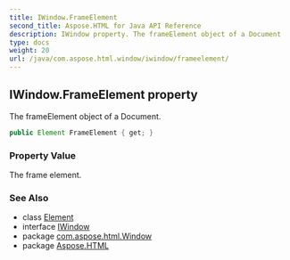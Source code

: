 ```yaml
---
title: IWindow.FrameElement
second_title: Aspose.HTML for Java API Reference
description: IWindow property. The frameElement object of a Document
type: docs
weight: 20
url: /java/com.aspose.html.window/iwindow/frameelement/
---
```

## IWindow.FrameElement property

The frameElement object of a Document.

```java
public Element FrameElement { get; }
```

### Property Value

The frame element.

### See Also

* class [Element](../../../com.aspose.html.dom/element/)
* interface [IWindow](../)
* package [com.aspose.html.Window](../../iwindow/)
* package [Aspose.HTML](../../../)
